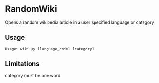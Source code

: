 # RandomWiki
Opens a random wikipedia article in a user specified language or category 

## Usage

    Usage: wiki.py [language_code] [category]

## Limitations

category must be one word 
